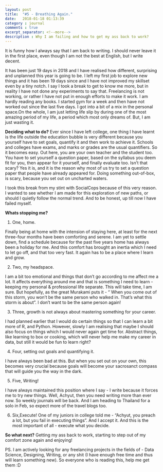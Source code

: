 ```yaml
---
layout: post
title:  "#5 - Breathing Again."
date:   2018-01-18 01:13:39
category : journal
comments : true
excerpt_separator: <!--more-->
description : Why I am failing and how to get my ass back to work?
---
```


It is funny how I always say that I am back to writing. I should never leave it in the first place, even though I am not the best at English, but I write decent.

It has been just 19 days in 2018 and I have realised how different, surprising and unplanned this year is going to be. I left my first job to explore new things and it has been 19 days since and I have not improved my skillset even by a tiny notch. I say I took a break to get to know me more, but in reality I have not done any experiments to say that. Freelancing is not working, or rather I have not put in enough efforts to make it work. I am hardly reading any books. I started gym for a week and then have not worked out since the last five days. I got into a bit of a mix in the personal space.On the whole, I am just letting life slip by during one of the most amazing period of my life, a period which most only dreams of. But, I am just wasting it.

<!--more-->

__Deciding what to do?__
Ever since I have left college, one thing I have learnt is the life outside the education bubble is very different because you yourself have to set goals, quantify it and then work to achieve it. Schools and colleges have exams, and marks or grades are the usual quantifiers. So it becomes easy. Out here, you are your own teacher and the student too. You have to set yourself a question paper, based on the syllabus you deem fit for you, then appear for it yourself, and finally evaluate too. Isn’t that scary? Yes it is, and it is the reason why most of us try to set a question paper that people have already appeared for. Doing something out-of-box, is scary, because you set out on uncharted waters.

I took this break from my stint with SocialCops because of this very reason. I wanted to see whether I am made for this exploration of new paths, or should I quietly follow the normal trend. And to be honest, up till now I have failed myself.

__Whats stopping me?__
1. One, home.

Finally being at home with the intension of staying here, at least for the next three-four months have been comforting and serene. I am yet to settle down, find a schedule because for the past five years home has always been a holiday for me. And this comfort has brought an inertia which I need to let go off, and that too very fast. It again has to be a place where I learn and grow.


2. Two, my headspace.

I am a bit too emotional and things that don’t go according to me affect me a lot. It affects everything around me and that is something I need to learn - keeping my personal & professional life separate. This will take time, I am sure. But hopefully, as the great Murakami puts it - “ When you come out of this storm, you won’t be the same person who walked in. That’s what this storm is about”. I don’t want to be the same person again!


3. Three, growth is not always about mastering something for your career.

I had planned earlier that I would do certain things so that I can learn a bit more of R, and Python. However, slowly I am realising that maybe I should also focus on things which I would never again get time for. Abstract things, like learning to box or cooking, which will never help me make my career in data, but still it would be fun to learn right?


4. Four, setting out goals and quantifying it.

I have always been bad at this. But when you set out on your own, this becomes very crucial because goals will become your sacrosanct compass that will guide you the way in the dark.


5. Five, Writing!

I have always maintained this position where I say - I write because it forces me to try new things. Well, Achyut, then you need writing more than ever now. So weekly journals will be back. And I am heading to Thailand for a solo in Feb, so expect more of the travel blogs too.

6. Six,Execute!
One of my juniors in college told me - “Achyut, you preach a lot, but you fail in executing things”. And I accept it. And this is the most important of all - execute what you decide.



__So what next?__
Getting my ass back to work, starting to step out of my comfort zone again and enjoying!


PS. I am actively looking for any freelancing projects in the fields of - Data Science, Designing, Writing, or any shit (I have enough free time and thus will learn something new). So everyone who is reading this, help me get them :D

